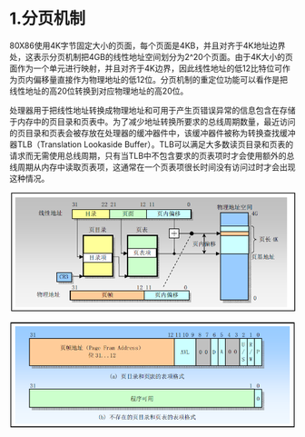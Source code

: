 # 1.分页机制

80X86使用4K字节固定大小的页面，每个页面是4KB，并且对齐于4K地址边界处，这表示分页机制把4GB的线性地址空间划分为2^20个页面。由于4K大小的页面作为一个单元进行映射，并且对齐于4K边界，因此线性地址的低12比特位可作为页内偏移量直接作为物理地址的低12位。分页机制的重定位功能可以看作是把线性地址的高20位转换到对应物理地址的高20位。

处理器用于把线性地址转换成物理地址和可用于产生页错误异常的信息包含在存储于内存中的页目录和页表中。为了减少地址转换所要求的总线周期数量，最近访问的页目录和页表会被存放在处理器的缓冲器件中，该缓冲器件被称为转换查找缓冲器TLB（Translation Lookaside Buffer）。TLB可以满足大多数读页目录和页表的请求而无需使用总线周期，只有当TLB中不包含要求的页表项时才会使用额外的总线周期从内存中读取页表项，这通常在一个页表项很长时间没有访问过时才会出现这种情况。

![](./image/12_Paging_management.png)


![](./image/13_Page_table.png)





















